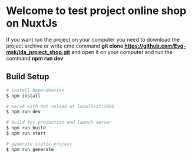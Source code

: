 # Welcome to test project online shop on NuxtJs
If you want run the project on your computer you need to download the project archive or write cmd command **git clone https://github.com/Evg-msk/ida_project_shop.git** and open it on your computer and run the command **npm run dev**
## Build Setup

```bash
# install dependencies
$ npm install

# serve with hot reload at localhost:3000
$ npm run dev

# build for production and launch server
$ npm run build
$ npm run start

# generate static project
$ npm run generate
```
